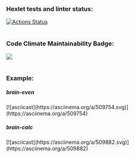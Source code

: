 ### Hexlet tests and linter status:
[![Actions Status](https://github.com/burko-ra/php-project-lvl1/workflows/hexlet-check/badge.svg)](https://github.com/burko-ra/php-project-lvl1/actions)
<br>
<br>
### Code Climate Maintainability Badge:
<a href="https://codeclimate.com/github/burko-ra/php-project-lvl1/maintainability"><img src="https://api.codeclimate.com/v1/badges/b52048213368cc1e3116/maintainability" /></a>
<br>
<br>
### Example:
<h5>brain-even</h1>
[![asciicast](https://asciinema.org/a/509754.svg)](https://asciinema.org/a/509754)
<br>
<h5>brain-calc</h1>
[![asciicast](https://asciinema.org/a/509882.svg)](https://asciinema.org/a/509882)
